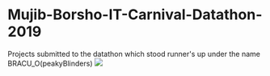 # Mujib-Borsho-IT-Carnival-Datathon-2019
Projects submitted to the datathon which stood runner's up under the name BRACU_O(peakyBlinders)
<img src=“https://github.com/masrur-ahmed/Mujib-Borsho-IT-Carnival-Datathon-2019/blob/master/S.%20M.%20Masrur%20Ahmed-1.jpg”>
